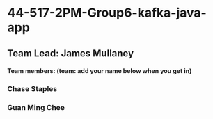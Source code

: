 # 44-517-2PM-Group6-kafka-java-app

## Team Lead: James Mullaney 

#### Team members: (team: add your name below when you get in)
### Chase Staples
### Guan Ming Chee
